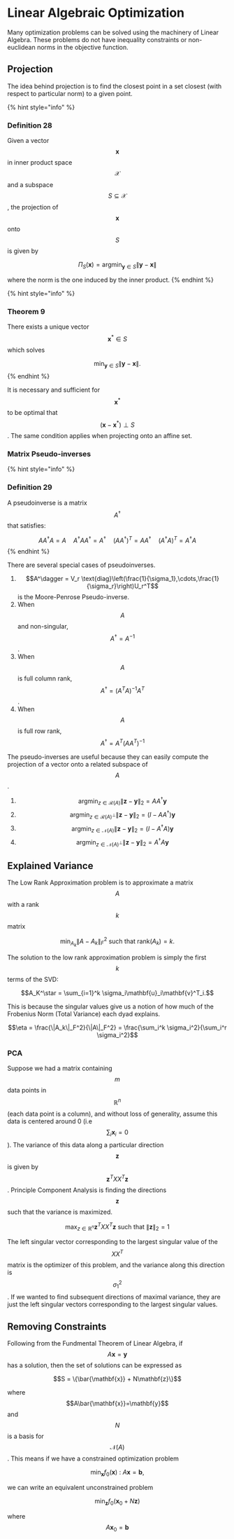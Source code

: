 # Linear Algebraic Optimization

Many optimization problems can be solved using the machinery of Linear Algebra. These problems do not have inequality constraints or non-euclidean norms in the objective function.

## Projection

The idea behind projection is to find the closest point in a set closest \(with respect to particular norm\) to a given point.

{% hint style="info" %}
### Definition 28

Given a vector $$\mathbf{x}$$ in inner product space $$\mathcal{X}$$ and a subspace $$S\subseteq\mathcal{X}$$, the projection of $$\mathbf{x}$$ onto $$S$$ is given by

$$\Pi_S(\mathbf{x}) = \text{argmin}_{\mathbf{y}\in S}\|\mathbf{y}-\mathbf{x}\|$$

where the norm is the one induced by the inner product.
{% endhint %}

{% hint style="info" %}
### Theorem 9

There exists a unique vector $$\mathbf{x}^*\in S$$ which solves

$$\min_{\mathbf{y}\in S} \|\mathbf{y}-\mathbf{x}\|.$$
{% endhint %}

It is necessary and sufficient for $$\mathbf{x}^*$$ to be optimal that $$(\mathbf{x}-\mathbf{x}^*)\perp S$$. The same condition applies when projecting onto an affine set.

### Matrix Pseudo-inverses

{% hint style="info" %}
### Definition 29

A pseudoinverse is a matrix $$A^{\dagger}$$ that satisfies:

$$A A^\dagger A = A \quad A^\dagger A A^\dagger = A^\dagger \quad (AA^\dagger)^T = A A^\dagger \quad (A^\dagger A)^T = A^\dagger A$$
{% endhint %}

There are several special cases of pseudoinverses.

1. $$A^\dagger = V_r \text{diag}\left(\frac{1}{\sigma_1},\cdots,\frac{1}{\sigma_r}\right)U_r^T$$ is the Moore-Penrose Pseudo-inverse.
2. When $$A$$ and non-singular, $$A^\dagger = A^{-1}$$.
3. When $$A$$ is full column rank, $$A^\dagger = (A^TA)^{-1}A^T$$.
4. When $$A$$ is full row rank, $$A^{\dagger} = A^T(AA^T)^{-1}$$

The pseudo-inverses are useful because they can easily compute the projection of a vector onto a related subspace of $$A$$.

1. $$\text{argmin}_{z\in\mathcal{R}(A)}\|\mathbf{z}-\mathbf{y}\|_2 = AA^\dagger \mathbf{y}$$
2. $$\text{argmin}_{z\in\mathcal{R}(A)^\perp}\|\mathbf{z}-\mathbf{y}\|_2 = (I - AA^\dagger)\mathbf{y}$$
3. $$\text{argmin}_{z\in\mathcal{N}(A)}\|\mathbf{z}-\mathbf{y}\|_2 = (I - A^\dagger A)\mathbf{y}$$
4. $$\text{argmin}_{z\in\mathcal{N}(A)^\perp}\|\mathbf{z}-\mathbf{y}\|_2 = A^\dagger A\mathbf{y}$$

## Explained Variance

The Low Rank Approximation problem is to approximate a matrix $$A$$ with a rank $$k$$ matrix

$$\min_{A_k} \|A - A_k\|_F^2 \text{ such that rank}(A_k) = k.$$

The solution to the low rank approximation problem is simply the first $$k$$ terms of the SVD:

$$A_K^\star = \sum_{i=1}^k \sigma_i\mathbf{u}_i\mathbf{v}^T_i.$$

This is because the singular values give us a notion of how much of the Frobenius Norm \(Total Variance\) each dyad explains.

$$\eta = \frac{\|A_k\|_F^2}{\|A\|_F^2} = \frac{\sum_i^k \sigma_i^2}{\sum_i^r \sigma_i^2}$$

### PCA

Suppose we had a matrix containing $$m$$ data points in $$\mathbb{R}^n$$ \(each data point is a column\), and without loss of generality, assume this data is centered around 0 \(i.e $$\sum_i \mathbf{x}_i = 0$$\). The variance of this data along a particular direction $$\mathbf{z}$$ is given by $$\mathbf{z}^TXX^T\mathbf{z}$$. Principle Component Analysis is finding the directions $$\mathbf{z}$$ such that the variance is maximized.

$$\max_{z\in\mathbb{R}^n} \mathbf{z}^TXX^T\mathbf{z} \text{ such that } \|\mathbf{z}\|_2 = 1$$

The left singular vector corresponding to the largest singular value of the $$XX^T$$ matrix is the optimizer of this problem, and the variance along this direction is $$\sigma_1^2$$. If we wanted to find subsequent directions of maximal variance, they are just the left singular vectors corresponding to the largest singular values.

## Removing Constraints

Following from the Fundmental Theorem of Linear Algebra, if $$A\mathbf{x}=\mathbf{y}$$ has a solution, then the set of solutions can be expressed as

$$S = \{\bar{\mathbf{x}} + N\mathbf{z}\}$$

where $$A\bar{\mathbf{x}}=\mathbf{y}$$ and $$N$$ is a basis for $$\mathcal{N}(A)$$. This means if we have a constrained optimization problem

$$\min_\mathbf{x} f_0(\mathbf{x}) \ : \ A\mathbf{x} = \mathbf{b},$$

we can write an equivalent unconstrained problem

$$\min_\mathbf{z} f_0(\mathbf{x}_0 + N\mathbf{z})$$

where $$A\mathbf{x}_0 = \mathbf{b}$$

